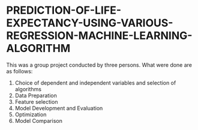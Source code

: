 # PREDICTION-OF-LIFE-EXPECTANCY-USING-VARIOUS-REGRESSION-MACHINE-LEARNING-ALGORITHM
This was a group project conducted by three persons. What were done are as follows:
1. Choice of dependent and independent variables and selection of algorithms
2. Data Preparation
3. Feature selection 
4. Model Development and Evaluation 
5. Optimization 
6. Model Comparison
